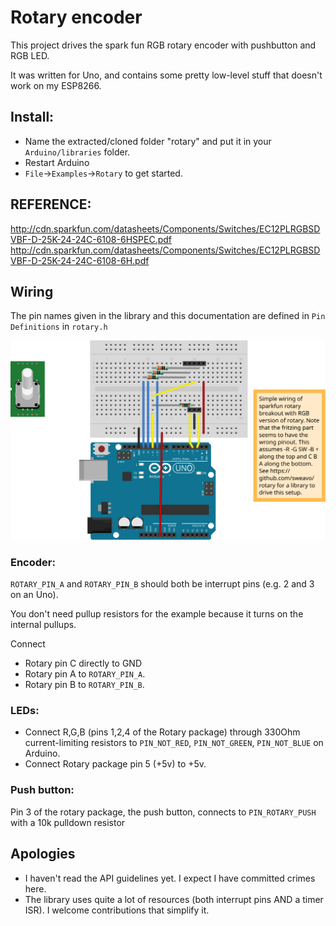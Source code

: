 # Rotary encoder

This project drives the spark fun RGB rotary encoder with pushbutton and RGB LED.

It was written for Uno, and contains some pretty low-level stuff that doesn't work on my ESP8266.

## Install:

* Name the extracted/cloned folder "rotary" and put it in your `Arduino/libraries` folder.
* Restart Arduino
* `File`->`Examples`->`Rotary` to get started.

## REFERENCE:
  
http://cdn.sparkfun.com/datasheets/Components/Switches/EC12PLRGBSDVBF-D-25K-24-24C-6108-6HSPEC.pdf
http://cdn.sparkfun.com/datasheets/Components/Switches/EC12PLRGBSDVBF-D-25K-24-24C-6108-6H.pdf

## Wiring

The pin names given in the library and this documentation are defined in `Pin Definitions` in `rotary.h`

 ![](/rotary%20basic_bb.svg)
  
### Encoder:

`ROTARY_PIN_A` and `ROTARY_PIN_B` should both be interrupt pins (e.g. 2 and 3 on an Uno).

You don't need pullup resistors for the example because it turns on the internal pullups.

Connect
* Rotary pin C directly to GND
* Rotary pin A to `ROTARY_PIN_A`.
* Rotary pin B to `ROTARY_PIN_B`.

### LEDs:

* Connect R,G,B (pins 1,2,4 of the Rotary package) through 330Ohm current-limiting resistors to `PIN_NOT_RED`, `PIN_NOT_GREEN`, `PIN_NOT_BLUE` on Arduino.
* Connect Rotary package pin 5 (+5v) to +5v. 

### Push button:
Pin 3 of the rotary package, the push button, connects to `PIN_ROTARY_PUSH` with a 10k pulldown resistor

## Apologies

* I haven't read the API guidelines yet. I expect I have committed crimes here.
* The library uses quite a lot of resources (both interrupt pins AND a timer ISR). I welcome contributions that simplify it.
